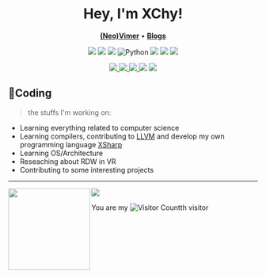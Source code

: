 <!--
- ⚡ Fun fact: ...
![Repo Card](https://github-readme-stats.vercel.app/api/pin/?username=XChy&repo=topological-value-in-graph)
![My stats](https://github-readme-stats.vercel.app/api?username=XChy1&show_icons=true&icon_color=CE1D2D&text_color=718096&bg_color=ffffff&hide_title=true)
-->

<h1 align="center">
  Hey, I'm XChy!
</h1>

<p align="center">
    <b><a href="https://github.com/neovim/neovim">(Neo)Vimer</a></b>
    •
    <b><a href="https://blog.xchy.org">Blogs</a></b>
</p>

<p align="center">
    <img src="https://img.shields.io/badge/c-d07f4f.svg?&style=for-the-badge&logo=c&logoColor=white"/>
    <img src="https://img.shields.io/badge/C%2B%2B-00599C?style=for-the-badge&logo=c%2B%2B&logoColor=white"/>
  <img src="https://img.shields.io/badge/Java-ED8B00?style=for-the-badge&logo=java&logoColor=white"/>
<img src="https://img.shields.io/badge/python-3776AB?style=for-the-badge&logo=python&logoColor=white" alt="Python" />
<img src="https://img.shields.io/badge/lua-2C2D72.svg?&style=for-the-badge&logo=lua&logoColor=white"/>
<img src="https://img.shields.io/badge/c%23-%23239120.svg?style=for-the-badge&logo=c-sharp&logoColor=white"/>
<img src="https://img.shields.io/badge/rust-%23000000.svg?style=for-the-badge&logo=rust&logoColor=white"/>
  
</p>

<p align="center">
    <a href="https://neovim.io/"> <img src="https://img.shields.io/badge/neovim-%2357A143.svg?&style=for-the-badge&logo=neovim&logoColor=white"/> </a>
    <a href="https://llvm.org/"> <img src="https://img.shields.io/badge/llvm-%23411121.svg?&style=for-the-badge&logo=llvm&logoColor=white%22"/> </a>
  <a href="https://ubuntu.com/"> <img src="https://img.shields.io/badge/ubuntu-%231793d1.svg?&style=for-the-badge&logo=ubuntu&logoColor=white"/> </a>
   <img src="https://img.shields.io/badge/GNU%20Bash-4EAA25?style=for-the-badge&logo=GNU%20Bash&logoColor=white"/>
  <img src="https://img.shields.io/badge/GIT-E44C30?style=for-the-badge&logo=git&logoColor=white"/>
</p>

## 🌠Coding
> the stuffs I'm working on:
- Learning everything related to computer science
- Learning compilers, contributing to [LLVM](https://github.com/llvm/llvm-project) and develop my own programming language [XSharp](https://github.com/XChy/XSharp)
- Learning OS/Architecture
- Reseaching about RDW in VR
- Contributing to some interesting projects
  
---
<!-- ![My stats](https://github-readme-stats.vercel.app/api?username=younger-1&theme=calm&show_icons=true) -->
<!-- ![Top Langs](https://github-readme-stats.vercel.app/api/top-langs/?username=younger-1&hide=html,css,Jupyter+Notebook,ruby,javascript&theme=calm&langs_count=6) -->

<div>
    <img height="165" align="left" src="https://github-readme-stats.vercel.app/api?username=XChy&theme=calm&show_icons=true" />
    <img src="https://github-readme-stats.vercel.app/api/top-langs/?username=XChy&hide=html,css,Jupyter+Notebook,ruby,javascript&theme=calm&langs_count=6&layout=compact" />
</div>


  You are my ![Visitor Count](https://profile-counter.glitch.me/XChy/count.svg)th visitor
